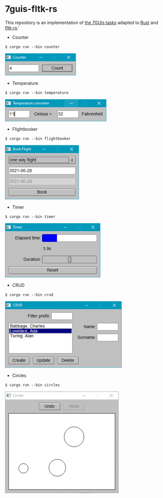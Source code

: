 # 7guis-fltk-rs

This repository is an implementation of [the 7GUIs tasks](https://eugenkiss.github.io/7guis/) adapted to [Rust](https://www.rust-lang.org/) and [fltk-rs](https://github.com/MoAlyousef/fltk-rs).'


* Counter

```
$ cargo run --bin counter
```

![](thumbs/counter.png)

* Temperature

```
$ cargo run --bin temperature
```

![](thumbs/temperature.png)

* Flightbooker

```
$ cargo run --bin flightbooker
```

![](thumbs/flightbooker.png)

* Timer

```
$ cargo run --bin timer
```

![](thumbs/timer.png)

* CRUD

```
$ cargo run --bin crud
```

![](thumbs/crud.png)

* Circles

```
$ cargo run --bin circles
```

![](thumbs/circles.png)